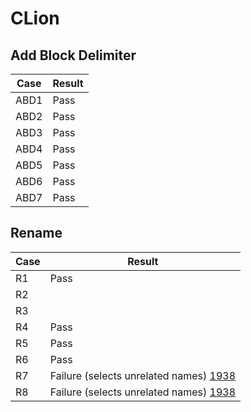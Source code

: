 # CLion

## Add Block Delimiter
Case | Result
---- | ------
ABD1 |  Pass
ABD2 |  Pass
ABD3 |  Pass
ABD4 |  Pass
ABD5 |  Pass
ABD6 |  Pass
ABD7 |  Pass

## Rename
Case | Result
---- | ------
R1  | Pass
R2 |
R3 |
R4  | Pass
R5  | Pass
R6  | Pass
R7   | Failure (selects unrelated names) [1938](https://youtrack.jetbrains.com/issue/CPP-1938)
R8   | Failure (selects unrelated names) [1938](https://youtrack.jetbrains.com/issue/CPP-1938)
